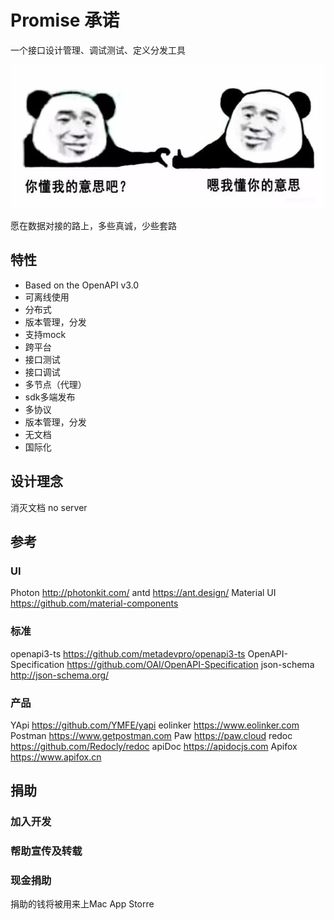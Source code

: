 # Promise 承诺

一个接口设计管理、调试测试、定义分发工具

![You know,](./app/renderer/view/welcome/youknow.jpg)

愿在数据对接的路上，多些真诚，少些套路

## 特性
* Based on the OpenAPI v3.0
* 可离线使用
* 分布式
* 版本管理，分发
* 支持mock
* 跨平台
* 接口测试
* 接口调试
* 多节点（代理）
* sdk多端发布
* 多协议
* 版本管理，分发
* 无文档
* 国际化

## 设计理念
消灭文档
no server

##  参考
### UI
Photon http://photonkit.com/
antd https://ant.design/
Material UI https://github.com/material-components
### 标准
openapi3-ts https://github.com/metadevpro/openapi3-ts
OpenAPI-Specification https://github.com/OAI/OpenAPI-Specification
json-schema http://json-schema.org/
### 产品
YApi https://github.com/YMFE/yapi
eolinker https://www.eolinker.com
Postman https://www.getpostman.com
Paw https://paw.cloud
redoc https://github.com/Redocly/redoc
apiDoc https://apidocjs.com
Apifox https://www.apifox.cn

## 捐助

### 加入开发

### 帮助宣传及转载

### 现金捐助
捐助的钱将被用来上Mac App Storre